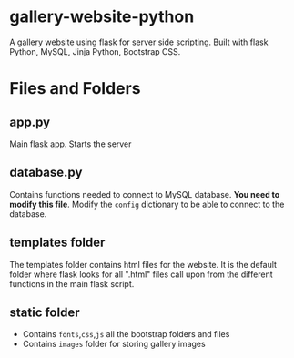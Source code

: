 # gallery-website-python
A gallery website using flask for server side scripting. Built with flask Python, MySQL, Jinja Python, Bootstrap CSS.

# Files and Folders
## app.py
Main flask app. Starts the server

## database.py
Contains functions needed to connect to MySQL database. **You need to modify this file**.
Modify the `config` dictionary to be able to connect to the database.

## templates folder
The templates folder contains html files for the website. It is the default folder where flask looks for all ".html" files call upon from the different functions in the main flask script.

## static folder
* Contains `fonts`,`css`,`js` all the bootstrap folders and files
* Contains `images` folder for storing gallery images


